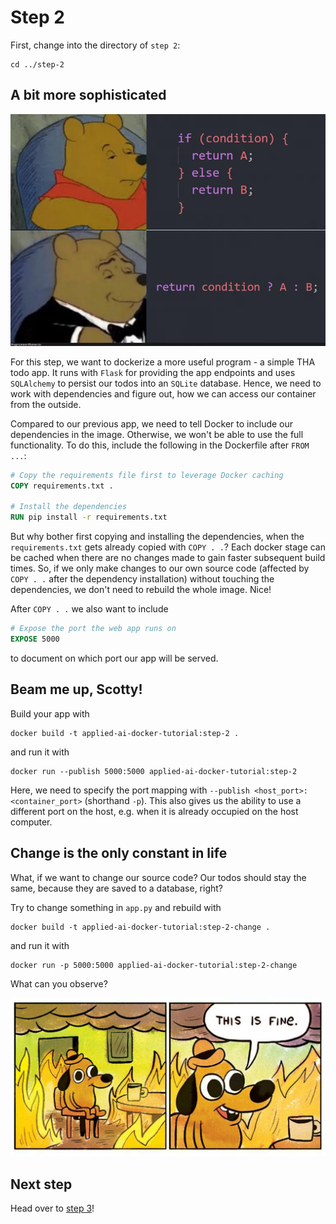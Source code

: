 # Step 2

First, change into the directory of `step 2`:

```shell
cd ../step-2
```

## A bit more sophisticated

![](../memes/sophisticated.webp)

For this step, we want to dockerize a more useful program - a simple THA todo app. It runs with `Flask` for providing the app endpoints and uses `SQLAlchemy` to persist our todos into an `SQLite` database.
Hence, we need to work with dependencies and figure out, how we can access our container from the outside.

Compared to our previous app, we need to tell Docker to include our dependencies in the image. Otherwise, we won't be able to use the full functionality.
To do this, include the following in the Dockerfile after `FROM ...`:

```Dockerfile
# Copy the requirements file first to leverage Docker caching
COPY requirements.txt .

# Install the dependencies
RUN pip install -r requirements.txt
```

But why bother first copying and installing the dependencies, when the `requirements.txt` gets already copied with `COPY . .`?
Each docker stage can be cached when there are no changes made to gain faster subsequent build times. So, if we only make changes to our own source code (affected by `COPY . .` after the dependency installation) without touching the dependencies, we don't need to rebuild the whole image. Nice!

After `COPY . .` we also want to include

```Dockerfile
# Expose the port the web app runs on
EXPOSE 5000
```

to document on which port our app will be served.

## Beam me up, Scotty!

Build your app with

```shell
docker build -t applied-ai-docker-tutorial:step-2 .
```

and run it with

```shell
docker run --publish 5000:5000 applied-ai-docker-tutorial:step-2
```

Here, we need to specify the port mapping with `--publish <host_port>:<container_port>` (shorthand `-p`). This also gives us the ability to use a different port on the host, e.g. when it is already occupied on the host computer.

## Change is the only constant in life

What, if we want to change our source code? Our todos should stay the same, because they are saved to a database, right?

Try to change something in `app.py` and rebuild with

```shell
docker build -t applied-ai-docker-tutorial:step-2-change .
```

and run it with

```shell
docker run -p 5000:5000 applied-ai-docker-tutorial:step-2-change
```

What can you observe?

![](../memes/this-is-fine.jpg)

## Next step

Head over to [step 3](../step-3/README.md)!
